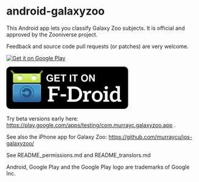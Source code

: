 android-galaxyzoo
=================

This Android app lets you classify Galaxy Zoo subjects.
It is official and approved by the Zooniverse project.

Feedback and source code pull requests (or patches) are very welcome.

<a href="https://play.google.com/store/apps/details?id=com.murrayc.galaxyzoo.app"><img src="https://play.google.com/intl/en_us/badges/images/apps/en-play-badge.png" width=320px alt="Get it on Google Play" /></a>

[![Get it on F-Droid](get_it_on_f-droid.png?raw=true)](https://f-droid.org/repository/browse/?fdid=com.murrayc.galaxyzoo.app)

Try beta versions early here: https://play.google.com/apps/testing/com.murrayc.galaxyzoo.app .

See also the iPhone app for Galaxy Zoo:
https://github.com/murraycu/ios-galaxyzoo/

See README_permissions.md and README_translors.md


Android, Google Play and the Google Play logo are trademarks of Google Inc.

